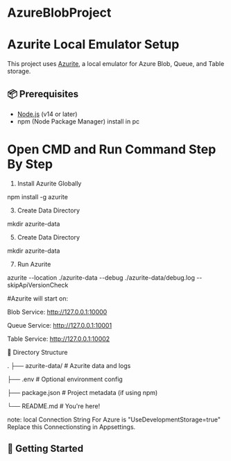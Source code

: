 # AzureBlobProject

# Azurite Local Emulator Setup

This project uses [Azurite](https://github.com/Azure/Azurite), a local emulator for Azure Blob, Queue, and Table storage.

## 📦 Prerequisites

- [Node.js](https://nodejs.org/) (v14 or later)
- npm (Node Package Manager) install in pc

# Open CMD and Run Command Step By Step
1. Install Azurite Globally

  npm install -g azurite

3. Create Data Directory
   
  mkdir azurite-data

5. Create Data Directory
   
  mkdir azurite-data

7. Run Azurite

  azurite --location ./azurite-data --debug ./azurite-data/debug.log --skipApiVersionCheck

#Azurite will start on:

Blob Service: http://127.0.0.1:10000

Queue Service: http://127.0.0.1:10001

Table Service: http://127.0.0.1:10002

📂 Directory Structure

.
├── azurite-data/        # Azurite data and logs

├── .env                 # Optional environment config

├── package.json         # Project metadata (if using npm)

└── README.md            # You're here!

note: local Connection String For Azure is "UseDevelopmentStorage=true" Replace this Connectionsting in Appsettings.

## 🚀 Getting Started

